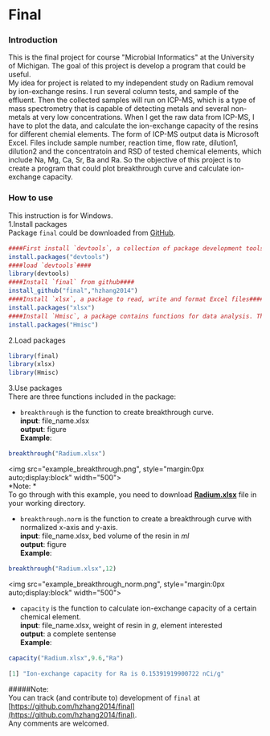 Final
========

### Introduction  
This is the final project for course "Microbial Informatics" at the University of Michigan. The goal of this project is develop a program that could be useful.       
My idea for project is related to my independent study on Radium removal by ion-exchange resins. I run several column tests, and sample of the effluent. Then the collected samples will run on ICP-MS, which is a type of mass spectrometry that is capable of detecting metals and several non-metals at very low concentrations. When I get the raw data from ICP-MS, I have to plot the data, and calculate the ion-exchange capacity of the resins for different chemial elements. The form of ICP-MS output data is Microsoft Excel. Files include sample number, reaction time, flow rate, dilution1, dilution2 and the concentratoin and RSD of tested chemical elements, which include Na, Mg, Ca, Sr, Ba and Ra. So the objective of this project is to create a program that could plot breakthrough curve and calculate ion-exchange capacity.

### How to use
This instruction is for Windows.          
1.Install packages          
Package `final` could be downloaded from [GitHub](https://github.com/hzhang2014).       


```R
####First install `devtools`, a collection of package development tools####
install.packages("devtools")
####load `devtools`####
library(devtools)
####Install `final` from github####
install_github("final","hzhang2014")
####Install `xlsx`, a package to read, write and format Excel files####
install.packages("xlsx")
####Install `Hmisc`, a package contains functions for data analysis. This package will be used to generate error bar in the plot.####
install.packages("Hmisc")
```

2.Load packages
```R
library(final)
library(xlsx)
library(Hmisc)
```

3.Use packages       
There are three functions included in the package:        

* `breakthrough` is the function to create breakthrough curve.       
**input**: file_name.xlsx         
**output**: figure        
**Example**: 
```R
breakthrough("Radium.xlsx")
```
<img src="example_breakthrough.png", style="margin:0px auto;display:block" width="500">      
*Note: *      
To go through with this example, you need to download **[Radium.xlsx](https://github.com/hzhang2014/final/blob/master/Radium.xlsx)** file in your working directory.

* `breakthrough.norm` is the function to create a breakthrough curve with normalized x-axis and y-axis.         
**input**: file_name.xlsx, bed volume of the resin in *ml*          
**output**: figure     
**Example**: 
```R
breakthrough("Radium.xlsx",12)
```
<img src="example_breakthrough_norm.png", style="margin:0px auto;display:block" width="500">
* `capacity` is the function to calculate ion-exchange capacity of a certain chemical element.           
**input**: file_name.xlsx, weight of resin in *g*, element interested          
**output**: a complete sentense     
**Example**: 
```R
capacity("Radium.xlsx",9.6,"Ra")
```
```R
[1] "Ion-exchange capacity for Ra is 0.15391919900722 nCi/g"
```
  
           
#####Note:        
You can track (and contribute to) development of `final` at [https://github.com/hzhang2014/final](https://github.com/hzhang2014/final).            
Any comments are welcomed.